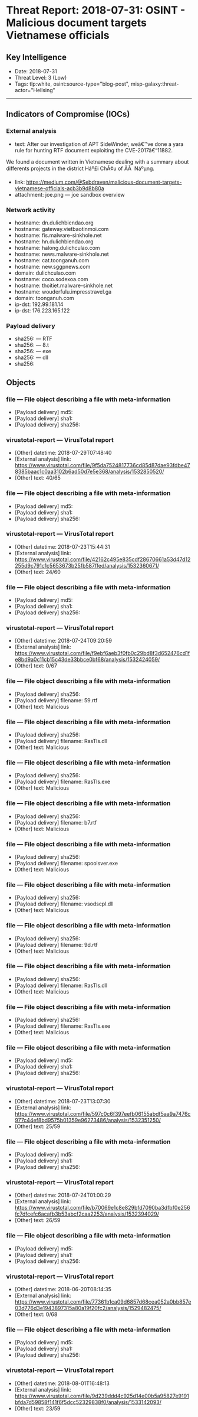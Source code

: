 # Threat Report: 2018-07-31: OSINT - Malicious document targets Vietnamese officials


## Key Intelligence
* Date: 2018-07-31
* Threat Level: 3 (Low)
* Tags: tlp:white, osint:source-type="blog-post", misp-galaxy:threat-actor="Hellsing"

---

## Indicators of Compromise (IOCs)
### External analysis
* text: After our investigation of APT SideWinder, weâ€™ve done a yara rule for hunting RTF document exploiting the CVE-2017â€“11882.

We found a document written in Vietnamese dealing with a summary about differents projects in the district Háº£i ChÃ¢u of ÄÃ  Náºµng.
* link: https://medium.com/@Sebdraven/malicious-document-targets-vietnamese-officials-acb3b9d8b80a
* attachment: joe.png — joe sandbox overview

### Network activity
* hostname: dn.dulichbiendao.org
* hostname: gateway.vietbaotinmoi.com
* hostname: fis.malware-sinkhole.net
* hostname: hn.dulichbiendao.org
* hostname: halong.dulichculao.com
* hostname: news.malware-sinkhole.net
* hostname: cat.toonganuh.com
* hostname: new.sggpnews.com
* domain: dulichculao.com
* hostname: coco.sodexoa.com
* hostname: thoitiet.malware-sinkhole.net
* hostname: wouderfulu.impresstravel.ga
* domain: toonganuh.com
* ip-dst: 192.99.181.14
* ip-dst: 176.223.165.122

### Payload delivery
* sha256: <sha256> — RTF
* sha256: <sha256> — 8.t
* sha256: <sha256> — exe
* sha256: <sha256> — dll
* sha256: <sha256>

## Objects
### file — File object describing a file with meta-information
* [Payload delivery] md5: <md5>
* [Payload delivery] sha1: <sha1>
* [Payload delivery] sha256: <sha256>

### virustotal-report — VirusTotal report
* [Other] datetime: 2018-07-29T07:48:40
* [External analysis] link: https://www.virustotal.com/file/9f5da7524817736cd85d87dae93fdbe478385baac1c0aa3102b6ad50d7e5e368/analysis/1532850520/
* [Other] text: 40/65

### file — File object describing a file with meta-information
* [Payload delivery] md5: <md5>
* [Payload delivery] sha1: <sha1>
* [Payload delivery] sha256: <sha256>

### virustotal-report — VirusTotal report
* [Other] datetime: 2018-07-23T15:44:31
* [External analysis] link: https://www.virustotal.com/file/42162c495e835cdf28670661a53d47d12255d9c791c1c5653673b25fb587ffed/analysis/1532360671/
* [Other] text: 24/60

### file — File object describing a file with meta-information
* [Payload delivery] md5: <md5>
* [Payload delivery] sha1: <sha1>
* [Payload delivery] sha256: <sha256>

### virustotal-report — VirusTotal report
* [Other] datetime: 2018-07-24T09:20:59
* [External analysis] link: https://www.virustotal.com/file/f9ebf6aeb3f0fb0c29bd8f3d652476cd1fe8bd9a0c11cb15c43de33bbce0bf68/analysis/1532424059/
* [Other] text: 0/67

### file — File object describing a file with meta-information
* [Payload delivery] sha256: <sha256>
* [Payload delivery] filename: 59.rtf
* [Other] text: Malicious

### file — File object describing a file with meta-information
* [Payload delivery] sha256: <sha256>
* [Payload delivery] filename: RasTls.dll
* [Other] text: Malicious

### file — File object describing a file with meta-information
* [Payload delivery] sha256: <sha256>
* [Payload delivery] filename: RasTls.exe
* [Other] text: Malicious

### file — File object describing a file with meta-information
* [Payload delivery] sha256: <sha256>
* [Payload delivery] filename: b7.rtf
* [Other] text: Malicious

### file — File object describing a file with meta-information
* [Payload delivery] sha256: <sha256>
* [Payload delivery] filename: spoolsver.exe
* [Other] text: Malicious

### file — File object describing a file with meta-information
* [Payload delivery] sha256: <sha256>
* [Payload delivery] filename: vsodscpl.dll
* [Other] text: Malicious

### file — File object describing a file with meta-information
* [Payload delivery] sha256: <sha256>
* [Payload delivery] filename: 9d.rtf
* [Other] text: Malicious

### file — File object describing a file with meta-information
* [Payload delivery] sha256: <sha256>
* [Payload delivery] filename: RasTls.dll
* [Other] text: Malicious

### file — File object describing a file with meta-information
* [Payload delivery] sha256: <sha256>
* [Payload delivery] filename: RasTls.exe
* [Other] text: Malicious

### file — File object describing a file with meta-information
* [Payload delivery] md5: <md5>
* [Payload delivery] sha1: <sha1>
* [Payload delivery] sha256: <sha256>

### virustotal-report — VirusTotal report
* [Other] datetime: 2018-07-23T13:07:30
* [External analysis] link: https://www.virustotal.com/file/597c0c6f397eefb06155abdf5aa9a7476c977c44ef8bd9575b01359e96273486/analysis/1532351250/
* [Other] text: 25/59

### file — File object describing a file with meta-information
* [Payload delivery] md5: <md5>
* [Payload delivery] sha1: <sha1>
* [Payload delivery] sha256: <sha256>

### virustotal-report — VirusTotal report
* [Other] datetime: 2018-07-24T01:00:29
* [External analysis] link: https://www.virustotal.com/file/b70069e1c8e829bfd7090ba3dfbf0e256fc7dfcefc6acafb3b53abcf2caa2253/analysis/1532394029/
* [Other] text: 26/59

### file — File object describing a file with meta-information
* [Payload delivery] md5: <md5>
* [Payload delivery] sha1: <sha1>
* [Payload delivery] sha256: <sha256>

### virustotal-report — VirusTotal report
* [Other] datetime: 2018-06-20T08:14:35
* [External analysis] link: https://www.virustotal.com/file/77361b1ca09d6857d68cea052a0bb857e03d776d3e1943897315a80a19f20fc2/analysis/1529482475/
* [Other] text: 0/68

### file — File object describing a file with meta-information
* [Payload delivery] md5: <md5>
* [Payload delivery] sha1: <sha1>
* [Payload delivery] sha256: <sha256>

### virustotal-report — VirusTotal report
* [Other] datetime: 2018-08-01T16:48:13
* [External analysis] link: https://www.virustotal.com/file/9d239ddd4c925d14e00b5a95827e9191bfda7d59858f141f6f5dcc52329838f0/analysis/1533142093/
* [Other] text: 23/59
